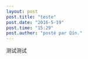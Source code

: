 ```yaml
---
layout: post
post.title: "teste"
post.date: "2016-5-19"
post.time: "15:29"
post.auther: "posté par Qín."
---
```


测试测试

